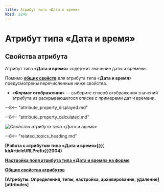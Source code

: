 ```yaml
---
title: Атрибут типа «Дата и время»
kbId: 2246
---
```


# Атрибут типа «Дата и время»

## Свойства атрибута

Атрибут типа «**Дата и время**» содержит значение даты и времени.

Помимо **[общих свойств](attribute_common_properties.md)** для атрибута типа «**Дата и время**» предусмотрены перечисленные ниже свойства.

- «**Формат отображения**» — выберите способ отображения значений атрибута из раскрывающегося списка с примерами дат и времени.

--8<-- "attribute_property_displayed.md"

--8<-- "attribute_property_calculated.md"

_![Свойства атрибута типа «Дата и время»](attribute_date_time_properties.png)_

--8<-- "related_topics_heading.md"

**[Работа с атрибутом типа «Дата и время»]({{ kbArticleURLPrefix}}2004)**

[**Настройка поля атрибута типа «Дата и время» на форме**](https://kb.comindware.ru/article.php?id=2531#formset12)

**[Общие свойства атрибутов](attribute_common_properties.md)**

**[Атрибуты. Определения, типы, настройка, архивирование, удаление][attributes]**